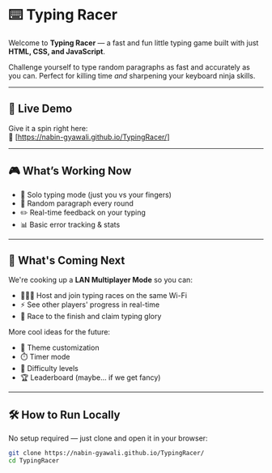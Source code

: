 # ⌨️ Typing Racer

Welcome to **Typing Racer** — a fast and fun little typing game built with just **HTML, CSS, and JavaScript**.

Challenge yourself to type random paragraphs as fast and accurately as you can. Perfect for killing time *and* sharpening your keyboard ninja skills.

---

## 🚀 Live Demo

Give it a spin right here:  
🔗 [https://nabin-gyawali.github.io/TypingRacer/]

---

## 🎮 What’s Working Now

- 🧍 Solo typing mode (just you vs your fingers)
- 🧠 Random paragraph every round
- ✏️ Real-time feedback on your typing
- 📊 Basic error tracking & stats

---

## 🧪 What's Coming Next

We're cooking up a **LAN Multiplayer Mode** so you can:
- 🧑‍🤝‍🧑 Host and join typing races on the same Wi-Fi
- ⚡ See other players' progress in real-time
- 🏁 Race to the finish and claim typing glory

More cool ideas for the future:
- 🎨 Theme customization
- ⏱️ Timer mode
- 🧩 Difficulty levels
- 🏆 Leaderboard (maybe... if we get fancy)

---

## 🛠 How to Run Locally

No setup required — just clone and open it in your browser:

```bash
git clone https://nabin-gyawali.github.io/TypingRacer/
cd TypingRacer
